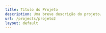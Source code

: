 ```yaml
---
title: Título do Projeto
description: Uma breve descrição do projeto.
url: /projects/projeto2
layout: default
---
```


